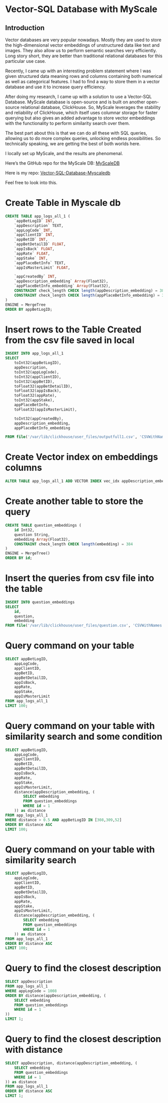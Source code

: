 # Vector-SQL Database with MyScale

## Introduction

Vector databases are very popular nowadays. Mostly they are used to store the high-dimensional vector embeddings of unstructured data like text and images. They also allow us to perform semantic searches very efficiently. Long story short, they are better than traditional relational databases for this particular use case.

Recently, I came up with an interesting problem statement where I was given structured data meaning rows and columns containing both numerical as well as categorical features. I had to find a way to store them in a vector database and use it to increase query efficiency.

After doing my research, I came up with a solution to use a Vector-SQL Database. MyScale database is open-source and is built on another open-source relational database, ClickHouse. So, MyScale leverages the stability and reliability of ClickHouse, which itself uses columnar storage for faster querying but also gives an added advantage to store vector embeddings with the functionality to perform similarity search over them.

The best part about this is that we can do all these with SQL queries, allowing us to do more complex queries, unlocking endless possibilities. So technically speaking, we are getting the best of both worlds here.

I locally set up MyScale, and the results are phenomenal.

Here’s the GitHub repo for the MyScale DB: [MyScaleDB](https://github.com/myscale/MyScaleDB)

Here is my repo: [Vector-SQL-Database-Myscaledb](https://github.com/Harshitawake/Vector-SQL-Database-Myscaledb)

Feel free to look into this.


# Create Table in Myscale db

```sql
CREATE TABLE app_logs_all_1 (
    `appBetLogID` INT,
    `appDescription` TEXT,
    `appLogCode` INT,
    `appClientID` INT,
    `appBetID` INT,
    `appBetDetailID` FLOAT,
    `appIsBack` FLOAT,
    `appRate` FLOAT,
    `appStake` INT,
    `appPlaceBetInfo` TEXT,
    `appIsMasterLimit` FLOAT,

    `appCreatedBy` INT,
    `appDescription_embedding` Array(Float32),
    `appPlaceBetInfo_embedding` Array(Float32),
    CONSTRAINT check_length CHECK length(appDescription_embedding) = 384,
    CONSTRAINT check_length CHECK length(appPlaceBetInfo_embedding) = 384
)
ENGINE = MergeTree
ORDER BY appBetLogID;
```

# Insert rows to the Table Created from the csv file saved in local

```sql
INSERT INTO app_logs_all_1 
SELECT
    toInt32(appBetLogID),
    appDescription,
    toInt32(appLogCode),
    toInt32(appClientID),
    toInt32(appBetID),
    toFloat32(appBetDetailID),
    toFloat32(appIsBack),
    toFloat32(appRate),
    toInt32(appStake),
    appPlaceBetInfo,
    toFloat32(appIsMasterLimit),

    toInt32(appCreatedBy),
    appDescription_embedding,
    appPlaceBetInfo_embedding

FROM file('/var/lib/clickhouse/user_files/outputfull1.csv', 'CSVWithNames');
```

# Create Vector index on embeddings columns

```sql
ALTER TABLE app_logs_all_1 ADD VECTOR INDEX vec_idx appDescription_embedding TYPE SCANN('metric_type=Cosine');
```

# Create another table to store the query

```sql
CREATE TABLE question_embeddings (
    id Int32,
    question String,
    embedding Array(Float32),
    CONSTRAINT check_length CHECK length(embedding) = 384
)
ENGINE = MergeTree()
ORDER BY id;
```

# Insert the queries from csv file into the table

```sql
INSERT INTO question_embeddings
SELECT 
    id,
    question,
    embedding
FROM file('/var/lib/clickhouse/user_files/question.csv', 'CSVWithNames');
```

# Query command on your table

```sql
SELECT appBetLogID,
    appLogCode,
    appClientID,
    appBetID,
    appBetDetailID,
    appIsBack,
    appRate,
    appStake,
    appIsMasterLimit 
FROM app_logs_all_1 
LIMIT 100;
```

# Query command on your table with similarity search and some condition

```sql
SELECT appBetLogID,
    appLogCode,
    appClientID,
    appBetID,
    appBetDetailID,
    appIsBack,
    appRate,
    appStake,
    appIsMasterLimit,
    distance(appDescription_embedding, (
        SELECT embedding
        FROM question_embeddings
        WHERE id = 1
    )) as distance
FROM app_logs_all_1
WHERE distance > 0.5 AND appBetLogID IN [308,309,52]
ORDER BY distance ASC
LIMIT 100;
```

# Query command on your table with similarity search

```sql
SELECT appBetLogID,
    appLogCode,
    appClientID,
    appBetID,
    appBetDetailID,
    appIsBack,
    appRate,
    appStake,
    appIsMasterLimit,
    distance(appDescription_embedding, (
        SELECT embedding
        FROM question_embeddings
        WHERE id = 1
    )) as distance
FROM app_logs_all_1
ORDER BY distance ASC
LIMIT 100;
```

# Query to find the closest description

```sql
SELECT appDescription
FROM app_logs_all_1
WHERE appLogCode = 1008
ORDER BY distance(appDescription_embedding, (
    SELECT embedding
    FROM question_embeddings
    WHERE id = 1
))
LIMIT 1;
```

# Query to find the closest description with distance

```sql
SELECT appDescription, distance(appDescription_embedding, (
    SELECT embedding
    FROM question_embeddings
    WHERE id = 1
)) as distance
FROM app_logs_all_1
ORDER BY distance ASC
LIMIT 1;
```
